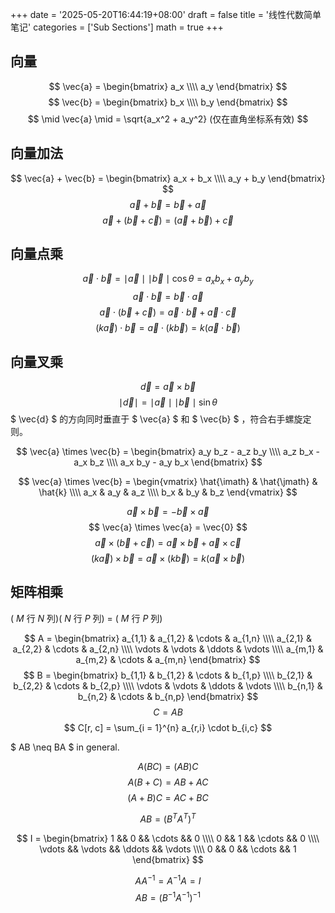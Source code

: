 +++
date = '2025-05-20T16:44:19+08:00'
draft = false
title = '线性代数简单笔记'
categories = ['Sub Sections']
math = true
+++

## 向量
$$ \vec{a} = \begin{bmatrix} a_x \\\\ a_y \end{bmatrix} $$
$$ \vec{b} = \begin{bmatrix} b_x \\\\ b_y \end{bmatrix} $$
$$ \mid \vec{a} \mid = \sqrt{a_x^2 + a_y^2} (仅在直角坐标系有效) $$

## 向量加法
$$ \vec{a} + \vec{b} = \begin{bmatrix} a_x + b_x \\\\ a_y + b_y \end{bmatrix} $$
$$ \vec{a} + \vec{b} = \vec{b} + \vec{a} $$
$$ \vec{a} + (\vec{b} + \vec{c}) = (\vec{a} + \vec{b}) + \vec{c}  $$

## 向量点乘
$$ \vec{a} \cdot \vec{b} = \mid \vec{a} \mid \mid \vec{b} \mid \cos{\theta} = a_x b_x + a_y b_y $$
$$ \vec{a} \cdot \vec{b} = \vec{b} \cdot \vec{a} $$
$$ \vec{a} \cdot (\vec{b} + \vec{c}) = \vec{a} \cdot \vec{b} + \vec{a} \cdot \vec{c} $$
$$ (k \vec{a}) \cdot \vec{b} = \vec{a} \cdot (k \vec{b}) = k(\vec{a} \cdot \vec{b}) $$

## 向量叉乘
$$ \vec{d} = \vec{a} \times \vec{b} $$
$$ \mid \vec{d} \mid = \mid \vec{a} \mid \mid \vec{b} \mid \sin{\theta} $$
$ \vec{d} $ 的方向同时垂直于 $ \vec{a} $ 和 $ \vec{b} $ ，符合右手螺旋定则。

$$ \vec{a} \times \vec{b} = \begin{bmatrix} a_y b_z - a_z b_y \\\\ a_z b_x - a_x b_z \\\\ a_x b_y - a_y b_x \end{bmatrix} $$

$$ \vec{a} \times \vec{b} = \begin{vmatrix} \hat{\imath} & \hat{\jmath} & \hat{k} \\\\ a_x & a_y & a_z \\\\ b_x & b_y & b_z \end{vmatrix} $$

$$ \vec{a} \times \vec{b} = - \vec{b} \times \vec{a} $$
$$ \vec{a} \times \vec{a} = \vec{0} $$
$$ \vec{a} \times (\vec{b} + \vec{c}) = \vec{a} \times \vec{b} + \vec{a} \times \vec{c} $$
$$ (k \vec{a}) \times \vec{b} = \vec{a} \times (k \vec{b}) = k(\vec{a} \times \vec{b}) $$

## 矩阵相乘
( $M$ 行 $N$ 列)( $N$ 行 $P$ 列) = ( $M$ 行 $P$ 列)

$$ A = \begin{bmatrix} a_{1,1} & a_{1,2} & \cdots & a_{1,n} \\\\ a_{2,1} & a_{2,2} & \cdots & a_{2,n} \\\\ \vdots & \vdots & \ddots & \vdots \\\\ a_{m,1} & a_{m,2} & \cdots & a_{m,n} \end{bmatrix} $$
$$ B = \begin{bmatrix} b_{1,1} & b_{1,2} & \cdots & b_{1,p} \\\\ b_{2,1} & b_{2,2} & \cdots & b_{2,p} \\\\ \vdots & \vdots & \ddots & \vdots \\\\ b_{n,1} & b_{n,2} & \cdots & b_{n,p} \end{bmatrix} $$
$$ C = AB $$
$$ C[r, c] = \sum_{i = 1}^{n} a_{r,i} \cdot b_{i,c} $$

$ AB \neq BA $ in general.

$$ A(BC) = (AB)C $$
$$ A(B+C) = AB+AC $$
$$ (A+B)C = AC+BC $$

$$ AB = (B^T A^T)^T $$

$$ I = \begin{bmatrix} 1 && 0 && \cdots && 0 \\\\ 0 && 1 && \cdots && 0 \\\\ \vdots && \vdots && \ddots && \vdots \\\\ 0 && 0 && \cdots && 1 \end{bmatrix} $$

$$ AA^{-1} = A^{-1}A = I $$
$$ AB = (B^{-1}A^{-1})^{-1} $$
